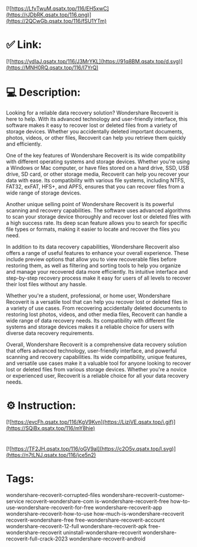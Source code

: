 [![https://LfvTwuM.qsatx.top/116/EH5xwC](https://rJDbRK.qsatx.top/116.png)](https://2QCwGb.qsatx.top/116/fSU1YTm)
# ✅ Link:
[![https://ydIaJ.qsatx.top/116/J3MrYKL](https://91q8BM.qsatx.top/d.svg)](https://MNH0RQ.qsatx.top/116/I7YrQ)
# 💻 Description:
Looking for a reliable data recovery solution? Wondershare Recoverit is here to help. With its advanced technology and user-friendly interface, this software makes it easy to recover lost or deleted files from a variety of storage devices. Whether you accidentally deleted important documents, photos, videos, or other files, Recoverit can help you retrieve them quickly and efficiently.

One of the key features of Wondershare Recoverit is its wide compatibility with different operating systems and storage devices. Whether you're using a Windows or Mac computer, or have files stored on a hard drive, SSD, USB drive, SD card, or other storage media, Recoverit can help you recover your data with ease. Its compatibility with various file systems, including NTFS, FAT32, exFAT, HFS+, and APFS, ensures that you can recover files from a wide range of storage devices.

Another unique selling point of Wondershare Recoverit is its powerful scanning and recovery capabilities. The software uses advanced algorithms to scan your storage device thoroughly and recover lost or deleted files with a high success rate. Its deep scan feature allows you to search for specific file types or formats, making it easier to locate and recover the files you need.

In addition to its data recovery capabilities, Wondershare Recoverit also offers a range of useful features to enhance your overall experience. These include preview options that allow you to view recoverable files before restoring them, as well as filtering and sorting tools to help you organize and manage your recovered data more efficiently. Its intuitive interface and step-by-step recovery process make it easy for users of all levels to recover their lost files without any hassle.

Whether you're a student, professional, or home user, Wondershare Recoverit is a versatile tool that can help you recover lost or deleted files in a variety of use cases. From recovering accidentally deleted documents to restoring lost photos, videos, and other media files, Recoverit can handle a wide range of data recovery needs. Its compatibility with different file systems and storage devices makes it a reliable choice for users with diverse data recovery requirements.

Overall, Wondershare Recoverit is a comprehensive data recovery solution that offers advanced technology, user-friendly interface, and powerful scanning and recovery capabilities. Its wide compatibility, unique features, and versatile use cases make it a valuable tool for anyone looking to recover lost or deleted files from various storage devices. Whether you're a novice or experienced user, Recoverit is a reliable choice for all your data recovery needs.

# ⚙️ Instruction:
[![https://evcFh.qsatx.top/116/KgV9Kvn](https://LiziVE.qsatx.top/i.gif)](https://SQiBx.qsatx.top/116/mY8hie)
#
[![https://TF2JH.qsatx.top/116/oGV9aI](https://c2O5v.qsatx.top/l.svg)](https://n7tLNJ.qsatx.top/116/jce5n2)
# Tags:
wondershare-recoverit-corrupted-files wondershare-recoverit-customer-service recoverit-wondershare-com is-wondershare-recoverit-free how-to-use-wondershare-recoverit-for-free wondershare-recoverit-app wondershare-recoverit-how-to-use how-much-is-wondershare-recoverit recoverit-wondershare-free free-wondershare-recoverit-account wondershare-recoverit-12-full wondershare-recoverit-apk free-wondershare-recoverit uninstall-wondershare-recoverit wondershare-recoverit-full-crack-2023 wondershare-recoverit-android





